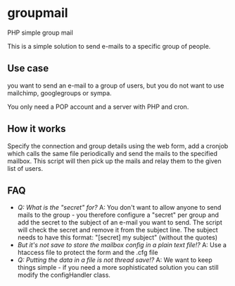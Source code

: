 groupmail
=========

PHP simple group mail

This is a simple solution to send e-mails to a specific group of people.

Use case
--------

you want to send an e-mail to a group of users, but you do not want to use
mailchimp, googlegroups or sympa.

You only need a POP account and a server with PHP and cron.

How it works
------------

Specify the connection and group details using the web form, add a cronjob
which calls the same file periodically and send the mails to the specified
mailbox. This script will then pick up the mails and relay them to the given
list of users.

FAQ
---

* *Q: What is the "secret" for?*
   A: You don't want to allow anyone to send mails to the group - you therefore
   configure a "secret" per group and add the secret to the subject of an
   e-mail you want to send. The script will check the secret and remove it
   from the subject line. The subject needs to have this format:
   "[secret] my subject" (without the quotes)
* *But it's not save to store the mailbox config in a plain text file!?*
   A: Use a htaccess file to protect the form and the .cfg file
* *Q: Putting the data in a file is not thread save!?*
   A: We want to keep things simple - if you need a more sophisticated solution
   you can still modify the configHandler class.

